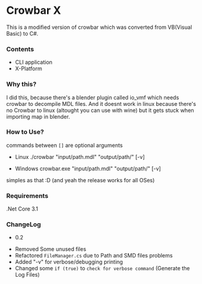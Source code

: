 # Crowbar X

This is a modified version of crowbar which was converted from VB(Visual Basic) to C#.

### Contents

* CLI application
* X-Platform


### Why this?

I did this, because there's a blender plugin called io_vmf which needs crowbar to decompile MDL files.
And it doesnt work in linux because there's no Crowbar to linux (altought you can use with wine) but it gets stuck when importing map in blender.

### How to Use?

commands between `[]` are optional arguments 

* Linux
./crowbar "input/path.mdl" "output/path/" [-v]

* Windows
crowbar.exe "input/path.mdl" "output/path/" [-v]

simples as that :D (and yeah the release works for all OSes)

### Requirements

.Net Core 3.1

### ChangeLog

* 0.2
- Removed Some unused files
- Refactored `FileManager.cs` due to Path and SMD files problems
- Added "-v" for verbose/debugging printing
- Changed some `if (true)` to `check for verbose command` (Generate the Log Files)